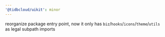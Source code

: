 ```yaml
---
'@tidbcloud/uikit': minor
---
```


reorganize package entry point, now it only has `biz`/`hooks`/`icons`/`theme`/`utils` as legal subpath imports
